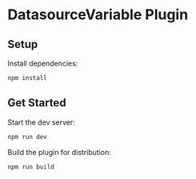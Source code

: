 # DatasourceVariable Plugin  

## Setup

Install dependencies:

```bash
npm install
```

## Get Started

Start the dev server:

```bash
npm run dev
```

Build the plugin for distribution:

```bash
npm run build
```
